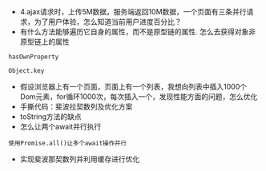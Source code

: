 - 4.ajax请求时，上传5M数据，服务端返回10M数据，一个页面有三条并行请求，为了用户体验，怎么知道当前用户进度百分比？
- 有什么方法能够遍历它自身的属性，而不是原型链的属性. 怎么去获得对象非原型链上的属性
``` 
hasOwnProperty

Object.key

```
- 假设浏览器上有一个页面，页面上有一个列表，我想向列表中插入1000个Dom元素，for循环1000次，每次插入一个，发现性能方面的问题，怎么优化
- 手撕代码：斐波拉契数列及优化方案
- toString方法的缺点
- 怎么让两个await并行执行
``` 
使用Promise.all()让多个await操作并行
```
- 实现斐波那契数列并利用缓存进行优化
